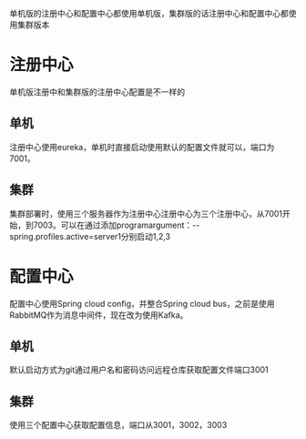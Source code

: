 单机版的注册中心和配置中心都使用单机版，集群版的话注册中心和配置中心都使用集群版本
# 注册中心
单机版注册中和集群版的注册中心配置是不一样的
## 单机
注册中心使用eureka，单机时直接启动使用默认的配置文件就可以，端口为7001。
## 集群
集群部署时，使用三个服务器作为注册中心注册中心为三个注册中心，从7001开始，到7003。可以在通过添加programargument：--spring.profiles.active=server1分别启动1,2,3
# 配置中心
配置中心使用Spring cloud config，并整合Spring cloud bus，之前是使用RabbitMQ作为消息中间件，现在改为使用Kafka。
## 单机
默认启动方式为git通过用户名和密码访问远程仓库获取配置文件端口3001
## 集群
使用三个配置中心获取配置信息，端口从3001，3002，3003


